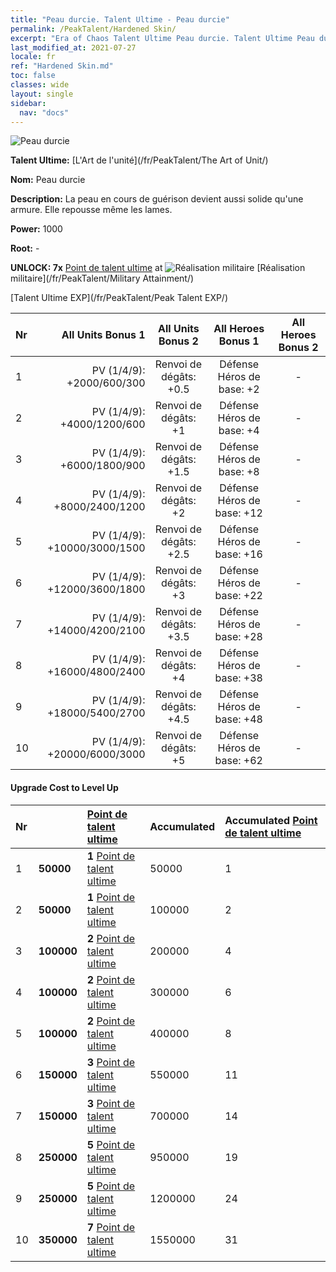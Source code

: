 ```yaml
---
title: "Peau durcie. Talent Ultime - Peau durcie"
permalink: /PeakTalent/Hardened Skin/
excerpt: "Era of Chaos Talent Ultime Peau durcie. Talent Ultime Peau durcie. Peau durcie"
last_modified_at: 2021-07-27
locale: fr
ref: "Hardened Skin.md"
toc: false
classes: wide
layout: single
sidebar:
  nav: "docs"
---
```


  ![Peau durcie](/images/pt/talent_2007.png)

  **Talent Ultime:** [L'Art de l'unité](/fr/PeakTalent/The Art of Unit/)

  **Nom:** Peau durcie

  **Description:** La peau en cours de guérison devient aussi solide qu'une armure. Elle repousse même les lames.

  **Power:** 1000

  **Root:** -

  **UNLOCK: 7x** [Point de talent ultime](/ItemsFR/con_934/) at ![Réalisation militaire](/images/pt/talent_2006.png) [Réalisation militaire](/fr/PeakTalent/Military Attainment/)

  [Talent Ultime EXP](/fr/PeakTalent/Peak Talent EXP/)

  | Nr | All Units Bonus 1 | All Units Bonus 2 | All Heroes Bonus 1 | All Heroes Bonus 2 |
  |:---|--------------:|:-------------:|:-------------:|:-------------:|
  | 1 | PV (1/4/9): +2000/600/300 | Renvoi de dégâts: +0.5 | Défense Héros de base: +2 | - |
  | 2 | PV (1/4/9): +4000/1200/600 | Renvoi de dégâts: +1 | Défense Héros de base: +4 | - |
  | 3 | PV (1/4/9): +6000/1800/900 | Renvoi de dégâts: +1.5 | Défense Héros de base: +8 | - |
  | 4 | PV (1/4/9): +8000/2400/1200 | Renvoi de dégâts: +2 | Défense Héros de base: +12 | - |
  | 5 | PV (1/4/9): +10000/3000/1500 | Renvoi de dégâts: +2.5 | Défense Héros de base: +16 | - |
  | 6 | PV (1/4/9): +12000/3600/1800 | Renvoi de dégâts: +3 | Défense Héros de base: +22 | - |
  | 7 | PV (1/4/9): +14000/4200/2100 | Renvoi de dégâts: +3.5 | Défense Héros de base: +28 | - |
  | 8 | PV (1/4/9): +16000/4800/2400 | Renvoi de dégâts: +4 | Défense Héros de base: +38 | - |
  | 9 | PV (1/4/9): +18000/5400/2700 | Renvoi de dégâts: +4.5 | Défense Héros de base: +48 | - |
  | 10 | PV (1/4/9): +20000/6000/3000 | Renvoi de dégâts: +5 | Défense Héros de base: +62 | - |


#### Upgrade Cost to Level Up

  | Nr | <i class="fas fa-coins"/> | [Point de talent ultime](/ItemsFR/con_934/) | Accumulated <i class="fas fa-coins"/> | Accumulated [Point de talent ultime](/ItemsFR/con_934/) |
  |:---|:--------------|:-------------|:-------------|:-------------|
  | 1 | **50000** | **1** [Point de talent ultime](/ItemsFR/con_934/) | 50000 | 1 |
  | 2 | **50000** | **1** [Point de talent ultime](/ItemsFR/con_934/) | 100000 | 2 |
  | 3 | **100000** | **2** [Point de talent ultime](/ItemsFR/con_934/) | 200000 | 4 |
  | 4 | **100000** | **2** [Point de talent ultime](/ItemsFR/con_934/) | 300000 | 6 |
  | 5 | **100000** | **2** [Point de talent ultime](/ItemsFR/con_934/) | 400000 | 8 |
  | 6 | **150000** | **3** [Point de talent ultime](/ItemsFR/con_934/) | 550000 | 11 |
  | 7 | **150000** | **3** [Point de talent ultime](/ItemsFR/con_934/) | 700000 | 14 |
  | 8 | **250000** | **5** [Point de talent ultime](/ItemsFR/con_934/) | 950000 | 19 |
  | 9 | **250000** | **5** [Point de talent ultime](/ItemsFR/con_934/) | 1200000 | 24 |
  | 10 | **350000** | **7** [Point de talent ultime](/ItemsFR/con_934/) | 1550000 | 31 |
